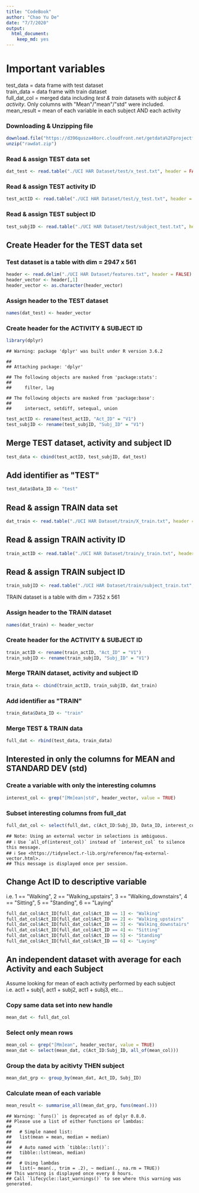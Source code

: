 ```yaml
---
title: "CodeBook"
author: "Chao Yu De"
date: "7/7/2020"
output: 
  html_document: 
    keep_md: yes
---
```



# Important variables  
test_data = data frame with test dataset  
train_data = data frame with train dataset  
full_dat_col = merged data including *test & train* datasets with *subject & activity*. Only columns with "Mean"/"mean"/"std" were included.  
mean_result = mean of each variable in each subject AND each activity  

### Downloading & Unzipping file  

```r
download.file("https://d396qusza40orc.cloudfront.net/getdata%2Fprojectfiles%2FUCI%20HAR%20Dataset.zip", destfile = "rawdat.zip")
unzip("rawdat.zip")
```
### Read & assign TEST data set    

```r
dat_test <- read.table("./UCI HAR Dataset/test/x_test.txt", header = FALSE)
```
### Read & assign TEST activity ID  

```r
test_actID <- read.table("./UCI HAR Dataset/test/y_test.txt", header = FALSE)
```
### Read & assign TEST subject ID  

```r
test_subjID <- read.table("./UCI HAR Dataset/test/subject_test.txt", header = FALSE)
```
## Create Header for the TEST data set  
### Test dataset is a table with dim = 2947 x 561  

```r
header <- read.delim("./UCI HAR Dataset/features.txt", header = FALSE)
header_vector <- header[,1]
header_vector <- as.character(header_vector)
```
### Assign header to the TEST dataset  

```r
names(dat_test) <- header_vector
```
### Create header for the ACTIVITY & SUBJECT ID  

```r
library(dplyr)
```

```
## Warning: package 'dplyr' was built under R version 3.6.2
```

```
## 
## Attaching package: 'dplyr'
```

```
## The following objects are masked from 'package:stats':
## 
##     filter, lag
```

```
## The following objects are masked from 'package:base':
## 
##     intersect, setdiff, setequal, union
```

```r
test_actID <- rename(test_actID, "Act_ID" = "V1")
test_subjID <- rename(test_subjID, "Subj_ID" = "V1")
```
## Merge TEST dataset, activity and subject ID  

```r
test_data <- cbind(test_actID, test_subjID, dat_test)
```
## Add identifier as "TEST"  

```r
test_data$Data_ID <- "test"
```

## Read & assign TRAIN data set  

```r
dat_train <- read.table("./UCI HAR Dataset/train/X_train.txt", header = FALSE)
```
## Read & assign TRAIN activity ID  

```r
train_actID <- read.table("./UCI HAR Dataset/train/y_train.txt", header = FALSE)
```
## Read & assign TRAIN subject ID  

```r
train_subjID <- read.table("./UCI HAR Dataset/train/subject_train.txt", header = FALSE)
```
TRAIN dataset is a table with dim = 7352 x 561  

### Assign header to the TRAIN dataset  

```r
names(dat_train) <- header_vector
```
### Create header for the ACTIVITY & SUBJECT ID  

```r
train_actID <- rename(train_actID, "Act_ID" = "V1")
train_subjID <- rename(train_subjID, "Subj_ID" = "V1")
```
### Merge TRAIN dataset, activity and subject ID  

```r
train_data <- cbind(train_actID, train_subjID, dat_train)
```
### Add identifier as "TRAIN"  

```r
train_data$Data_ID <- "train"
```
### Merge TEST & TRAIN data  

```r
full_dat <- rbind(test_data, train_data)
```
## Interested in only the columns for MEAN and STANDARD DEV (std)  
### Create a variable with only the interesting columns  

```r
interest_col <- grep("[Mm]ean|std", header_vector, value = TRUE)
```
### Subset interesting columns from full_dat  

```r
full_dat_col <- select(full_dat, c(Act_ID:Subj_ID, Data_ID, interest_col))
```

```
## Note: Using an external vector in selections is ambiguous.
## ℹ Use `all_of(interest_col)` instead of `interest_col` to silence this message.
## ℹ See <https://tidyselect.r-lib.org/reference/faq-external-vector.html>.
## This message is displayed once per session.
```
## Change Act ID to descriptive variable  
i.e. 1 == "Walking", 2 == "Walking_upstairs", 3 == "Walking_downstairs", 4 == "Sitting",
     5 == "Standing", 6 == "Laying"  

```r
full_dat_col$Act_ID[full_dat_col$Act_ID == 1] <- "Walking"
full_dat_col$Act_ID[full_dat_col$Act_ID == 2] <- "Walking_upstairs"
full_dat_col$Act_ID[full_dat_col$Act_ID == 3] <- "Walking_downstairs"
full_dat_col$Act_ID[full_dat_col$Act_ID == 4] <- "Sitting"
full_dat_col$Act_ID[full_dat_col$Act_ID == 5] <- "Standing"
full_dat_col$Act_ID[full_dat_col$Act_ID == 6] <- "Laying"
```

## An independent dataset with average for each Activity and each Subject  
Assume looking for mean of each activity performed by each subject   
i.e. act1 + subj1, act1 + subj2, act1 + subj3, etc...  

### Copy same data set into new handle  

```r
mean_dat <- full_dat_col
```
### Select only mean rows  

```r
mean_col <- grep("[Mm]ean", header_vector, value = TRUE)
mean_dat <- select(mean_dat, c(Act_ID:Subj_ID, all_of(mean_col)))
```
### Group the data by acitivty THEN subject  

```r
mean_dat_grp <- group_by(mean_dat, Act_ID, Subj_ID)
```
### Calculate mean of each variable  

```r
mean_result <- summarise_all(mean_dat_grp, funs(mean(.)))
```

```
## Warning: `funs()` is deprecated as of dplyr 0.8.0.
## Please use a list of either functions or lambdas: 
## 
##   # Simple named list: 
##   list(mean = mean, median = median)
## 
##   # Auto named with `tibble::lst()`: 
##   tibble::lst(mean, median)
## 
##   # Using lambdas
##   list(~ mean(., trim = .2), ~ median(., na.rm = TRUE))
## This warning is displayed once every 8 hours.
## Call `lifecycle::last_warnings()` to see where this warning was generated.
```

